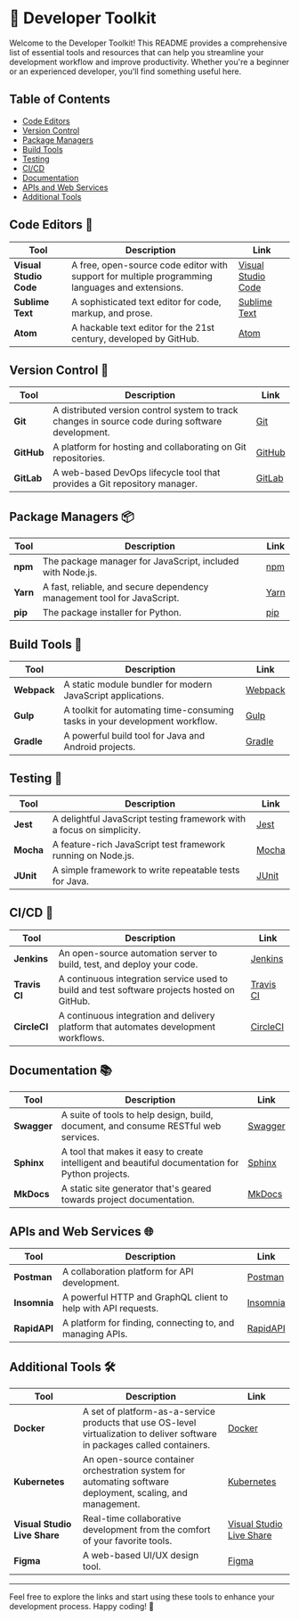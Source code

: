 # 🚀 Developer Toolkit

Welcome to the Developer Toolkit! This README provides a comprehensive list of essential tools and resources that can help you streamline your development workflow and improve productivity. Whether you're a beginner or an experienced developer, you'll find something useful here.

## Table of Contents
- [Code Editors](#code-editors)
- [Version Control](#version-control)
- [Package Managers](#package-managers)
- [Build Tools](#build-tools)
- [Testing](#testing)
- [CI/CD](#cicd)
- [Documentation](#documentation)
- [APIs and Web Services](#apis-and-web-services)
- [Additional Tools](#additional-tools)

## Code Editors 📝
| Tool | Description | Link |
|------|-------------|------|
| **Visual Studio Code** | A free, open-source code editor with support for multiple programming languages and extensions. | [Visual Studio Code](https://code.visualstudio.com/) |
| **Sublime Text** | A sophisticated text editor for code, markup, and prose. | [Sublime Text](https://www.sublimetext.com/) |
| **Atom** | A hackable text editor for the 21st century, developed by GitHub. | [Atom](https://atom.io/) |

## Version Control 📂
| Tool | Description | Link |
|------|-------------|------|
| **Git** | A distributed version control system to track changes in source code during software development. | [Git](https://git-scm.com/) |
| **GitHub** | A platform for hosting and collaborating on Git repositories. | [GitHub](https://github.com/) |
| **GitLab** | A web-based DevOps lifecycle tool that provides a Git repository manager. | [GitLab](https://about.gitlab.com/) |

## Package Managers 📦
| Tool | Description | Link |
|------|-------------|------|
| **npm** | The package manager for JavaScript, included with Node.js. | [npm](https://www.npmjs.com/) |
| **Yarn** | A fast, reliable, and secure dependency management tool for JavaScript. | [Yarn](https://yarnpkg.com/) |
| **pip** | The package installer for Python. | [pip](https://pip.pypa.io/en/stable/) |

## Build Tools 🔧
| Tool | Description | Link |
|------|-------------|------|
| **Webpack** | A static module bundler for modern JavaScript applications. | [Webpack](https://webpack.js.org/) |
| **Gulp** | A toolkit for automating time-consuming tasks in your development workflow. | [Gulp](https://gulpjs.com/) |
| **Gradle** | A powerful build tool for Java and Android projects. | [Gradle](https://gradle.org/) |

## Testing 🧪
| Tool | Description | Link |
|------|-------------|------|
| **Jest** | A delightful JavaScript testing framework with a focus on simplicity. | [Jest](https://jestjs.io/) |
| **Mocha** | A feature-rich JavaScript test framework running on Node.js. | [Mocha](https://mochajs.org/) |
| **JUnit** | A simple framework to write repeatable tests for Java. | [JUnit](https://junit.org/junit5/) |

## CI/CD 🚀
| Tool | Description | Link |
|------|-------------|------|
| **Jenkins** | An open-source automation server to build, test, and deploy your code. | [Jenkins](https://www.jenkins.io/) |
| **Travis CI** | A continuous integration service used to build and test software projects hosted on GitHub. | [Travis CI](https://travis-ci.org/) |
| **CircleCI** | A continuous integration and delivery platform that automates development workflows. | [CircleCI](https://circleci.com/) |

## Documentation 📚
| Tool | Description | Link |
|------|-------------|------|
| **Swagger** | A suite of tools to help design, build, document, and consume RESTful web services. | [Swagger](https://swagger.io/) |
| **Sphinx** | A tool that makes it easy to create intelligent and beautiful documentation for Python projects. | [Sphinx](https://www.sphinx-doc.org/) |
| **MkDocs** | A static site generator that's geared towards project documentation. | [MkDocs](https://www.mkdocs.org/) |

## APIs and Web Services 🌐
| Tool | Description | Link |
|------|-------------|------|
| **Postman** | A collaboration platform for API development. | [Postman](https://www.postman.com/) |
| **Insomnia** | A powerful HTTP and GraphQL client to help with API requests. | [Insomnia](https://insomnia.rest/) |
| **RapidAPI** | A platform for finding, connecting to, and managing APIs. | [RapidAPI](https://rapidapi.com/) |

## Additional Tools 🛠️
| Tool | Description | Link |
|------|-------------|------|
| **Docker** | A set of platform-as-a-service products that use OS-level virtualization to deliver software in packages called containers. | [Docker](https://www.docker.com/) |
| **Kubernetes** | An open-source container orchestration system for automating software deployment, scaling, and management. | [Kubernetes](https://kubernetes.io/) |
| **Visual Studio Live Share** | Real-time collaborative development from the comfort of your favorite tools. | [Visual Studio Live Share](https://visualstudio.microsoft.com/services/live-share/) |
| **Figma** | A web-based UI/UX design tool. | [Figma](https://www.figma.com/) |

---

Feel free to explore the links and start using these tools to enhance your development process. Happy coding! 🎉
